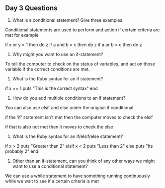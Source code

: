 ## Day 3 Questions

1. What is a conditional statement? Give three examples.

Conditional statements are used to perform and action if certain criteria are met for example

if x or y = 1 then do z
if a and b = c  then do z
if a or b = c then do z

1. Why might you want to use an if-statement?

To tell the computer to check on the status of variables, and act on those variable if the correct conditions are met.

1. What is the Ruby syntax for an if statement?

if x == 1
  puts "This is the correct syntax"
end

1. How do you add multiple conditions to an if statement?

You can also use elsif and else under the original if conditional

if the 'if' statement isn't met then the computer moves to check the elsif

if that is also not met then it moves to check the else

1. What is the Ruby syntax for an if/elsif/else statement?

if x > 2
  puts "Greater than 2"
elsif x < 2
  puts "Less than 2"
else
  puts "Its probably 2"
end


1. Other than an if-statement, can you think of any other ways we might want to use a conditional statement?

We can use a while statement to have something running continuously while we wait to see if a certain criteria is met
